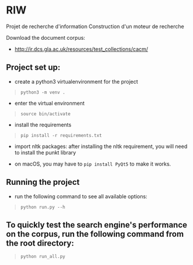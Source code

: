 # RIW
Projet de recherche d'information
Construction d'un moteur de recherche

Download the document corpus:  
- http://ir.dcs.gla.ac.uk/resources/test_collections/cacm/

## Project set up:

- create a python3 virtualenvironment for the project

> `python3 -m venv .`

- enter the virtual environment

> `source bin/activate`

- install the requirements

> `pip install -r requirements.txt`

- import nltk packages: after installing the nltk requirement, you will need to install the punkt library

- on macOS, you may have to `pip install PyQt5` to make it works.

## Running the project

- run the following command to see all available options:

> `python run.py --h`

## To quickly test the search engine's performance on the corpus, run the following command from the root directory:

> `python run_all.py`

